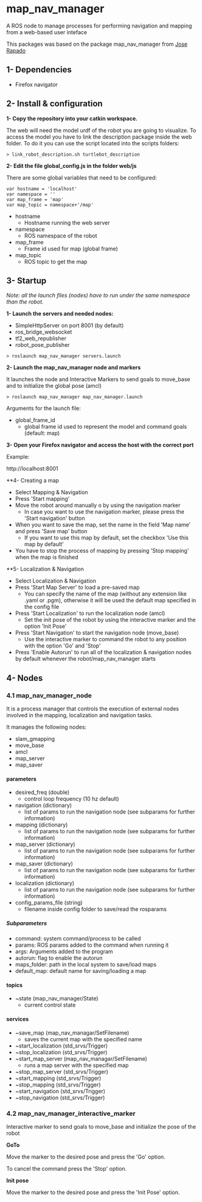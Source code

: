 # map_nav_manager

A ROS node to manage processes for performing navigation and mapping from a web-based user inteface

This packages was based on the package map_nav_manager from [Jose Rapado](https://github.com/JoseRobotnik/map_nav_manager.git)


## 1- Dependencies

* Firefox navigator 

## 2- Install & configuration


**1- Copy the repository into your catkin workspace.**

The web will need the model urdf of the robot you are going to visualize. To access the model you have to link the description package inside the web folder. To do it you can use the script located into the scripts folders:

```
> link_robot_description.sh turtlebot_description
```

**2- Edit the file global_config.js in the folder web/js**

There are some global variables that need to be configured:

```
var hostname = 'localhost'
var namespace = ''
var map_frame = 'map'
var map_topic = namespace+'/map'
```

* hostname
  * Hostname running the web server
* namespace
  * ROS namespace of the robot
* map_frame
  * Frame id used for map (global frame)
* map_topic
  * ROS topic to get the map

## 3- Startup

*Note: all the launch files (nodes) have to run under the same namespace than the robot.*

**1- Launch the servers and needed nodes:**

* SimpleHttpServer on port 8001 (by default)
* ros_bridge_websocket
* tf2_web_republisher
* robot_pose_publisher

```
> roslaunch map_nav_manager servers.launch 
```


**2- Launch the map_nav_manager node and markers**

It launches the node and Interactive Markers to send goals to move_base and to initialize the global pose (amcl)

```
> roslaunch map_nav_manager map_nav_manager.launch
```

Arguments for the launch file:

* global_frame_id
  * global frame id used to represent the model and command goals (default: map)


**3- Open your Firefox navigator and access the host with the correct port**

Example:

http://localhost:8001

**4- Creating a map

* Select Mapping & Navigation
* Press 'Start mapping'
* Move the robot around manually o by using the navigation marker
  * In case you want to use the navigation marker, please press the 'Start navigation' button
* When you want to save the map, set the name in the field 'Map name' and press 'Save map' button
  * If you want to use this map by default, set the checkbox 'Use this map by default'
* You have to stop the process of mapping by pressing 'Stop mapping' when the map is finished

**5- Localization & Navigation

* Select Localization & Navigation
* Press 'Start Map Server' to load a pre-saved map
  * You can specify the name of the map (without any extension like .yaml or .pgm), otherwise it will be used the default map specified in the config file
* Press 'Start Localization' to run the localization node (amcl)
  * Set the init pose of the robot by using the interactive marker and the option 'Init Pose'
* Press 'Start Navigation' to start the navigation node (move_base)
  * Use the interactive marker to command the robot to any position with the option 'Go' and 'Stop'
* Press 'Enable Autorun' to run all of the localization & navigation nodes by default whenever the robot/map_nav_manager starts 

## 4- Nodes

### 4.1 map_nav_manager_node

It is a process manager that controls the execution of external nodes involved in the mapping, localization and navigation tasks.

It manages the following nodes:
* slam_gmapping
* move_base
* amcl
* map_server
* map_saver

#### parameters

* desired_freq (double)
  * control loop frequency (10 hz default)
* navigation (dictionary)
  * list of params to run the navigation node (see subparams for further information)
* mapping (dictionary) 
  * list of params to run the navigation node (see subparams for further information)
* map_server (dictionary)
  * list of params to run the navigation node (see subparams for further information)
* map_saver (dictionary)
  * list of params to run the navigation node (see subparams for further information)
* localization (dictionary)
  * list of params to run the navigation node (see subparams for further information)
* config_params_file (string)
  * filename inside config folder to save/read the rosparams 


##### Subparameters

* command: system command/process to be called
* params: ROS params added to the command when running it
* args: Arguments added to the program
* autorun: flag to enable the autorun 
* maps_folder: path in the local system to save/load maps
* default_map: default name for saving/loading a map


#### topics

* ~state (map_nav_manager/State)
  * current control state

#### services

* ~save_map (map_nav_managar/SetFilename)
  * saves the current map with the specified name
* ~start_localization (std_srvs/Trigger)
* ~stop_localization (std_srvs/Trigger)
* ~start_map_server (map_nav_managar/SetFilename)
  * runs a map server with the specified map
* ~stop_map_server (std_srvs/Trigger)
* ~start_mapping (std_srvs/Trigger)
* ~stop_mapping (std_srvs/Trigger)
* ~start_navigation (std_srvs/Trigger)
* ~stop_navigation (std_srvs/Trigger)


### 4.2 map_nav_manager_interactive_marker

Interactive marker to send goals to move_base and initialize the pose of the robot

**GoTo**

Move the marker to the desired pose and press the 'Go' option.

To cancel the command press the 'Stop' option.

**Init pose**

Move the marker to the desired pose and press the 'Init Pose' option.

